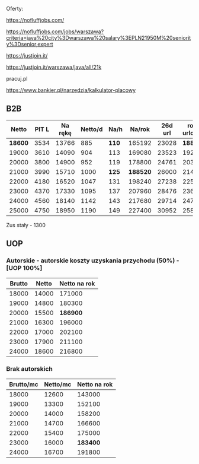 Oferty:

https://nofluffjobs.com/

https://nofluffjobs.com/jobs/warszawa?criteria=java%20city%3Dwarszawa%20salary%3EPLN21950M%20seniority%3Dsenior,expert

https://justjoin.it/

https://justjoin.it/warszawa/java/all/21k

pracuj.pl



https://www.bankier.pl/narzedzia/kalkulator-placowy

## B2B

Netto     | PIT L | Na rękę | Netto/d | Na/h    | Na/rok     | 26d url | rok z urlopem
--------- | ----- | ------- | ------- | ------- | ---------- | ------- | ---
**18600**	| 3534  | 13766	  | 885     | **110** | 165192     | 23028   | **188220**
19000	    |	3610	|	14090	  | 904     | 113     | 169080     | 23523   | 192603
20000	    |	3800	|	14900	  |	952     | 119     | 178800     | 24761	 |	203561
21000	    |	3990	|	15710	  |	1000    | **125** | **188520** | 26000	 |	214520
22000	    |	4180	|	16520	  |	1047    | 131     | 198240	   | 27238	 |	225478
23000	    |	4370	|	17330	  |	1095    | 137     | 207960	   | 28476	 |	236436
24000	    |	4560	|	18140	  |	1142    | 143     | 217680	   | 29714	 |	247394
25000	    |	4750	|	18950	  |	1190    | 149     | 227400	   | 30952	 |	258352

Zus stały - 1300

## UOP

### Autorskie - autorskie koszty uzyskania przychodu (50%) - [UOP 100%]

Brutto | Netto | Netto na rok
------ | ----- | ---
18000 | 14000 | 171000
19000 | 14800 | 180300
20000 | 15500 | **186900**
21000 | 16300 | 196000
22000 | 17000 | 202100
23000 | 17900 | 211100
24000 | 18600 | 216800

### Brak autorskich

Brutto/mc | Netto/mc | Netto na rok
--------- | -------- | ---
18000 | 12600 | 143000
19000 | 13300 | 152100
20000 | 14000 | 158200
21000 | 14700 | 166600
22000 | 15400 | 175000
23000 | 16000 | **183400**
24000 | 16700 | 191800
